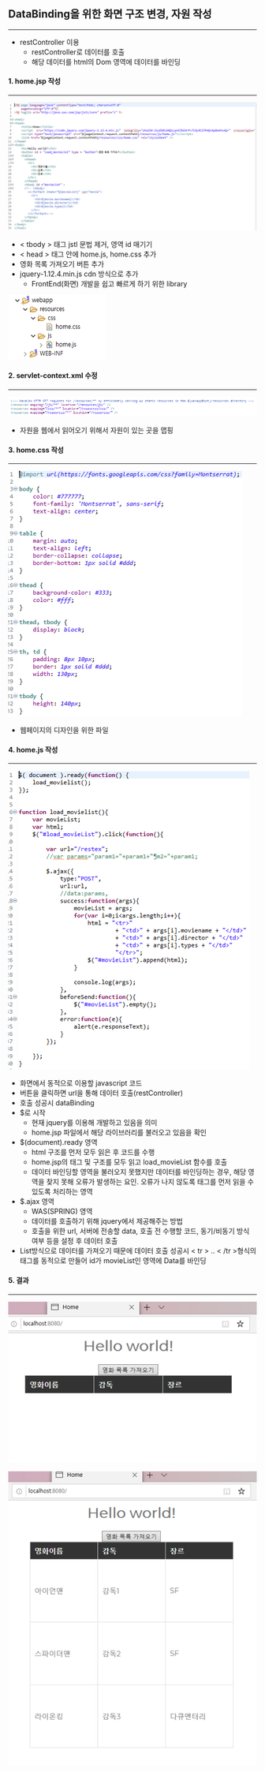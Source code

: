 
## DataBinding을 위한 화면 구조 변경, 자원 작성
------------------------------------------------

* restController 이용
	* restController로 데이터를 호출
	* 해당 데이터를 html의 Dom 영역에 데이터를 바인딩


#### 1. home.jsp 작성
----------------------------------
![home](./image/home.PNG)

* < tbody > 태그 jstl 문법 제거, 영역 id 매기기
* < head > 태그 안에 home.js, home.css 추가
* 영화 목록 가져오기 버튼 추가
* jquery-1.12.4.min.js cdn 방식으로 추가
	* FrontEnd(화면) 개발을 쉽고 빠르게 하기 위한 library


![2](./image/2.PNG)


#### 2. servlet-context.xml 수정
----------------------------------------------
![3](./image/3.PNG)

* 자원을 웹에서 읽어오기 위해서 자원이 있는 곳을 맵핑


#### 3. home.css 작성
--------------------------------
![home2](./image/home2.PNG)

* 웹페이지의 디자인을 위한 파일


#### 4. home.js 작성
------------------------------
![home3](./image/home3.PNG)

* 화면에서 동적으로 이용할 javascript 코드
* 버튼을 클릭하면 url을 통해 데이터 호출(restController)
* 호출 성공시 dataBinding
* $로 시작
	* 현재 jquery를 이용해 개발하고 있음을 의미
	* home.jsp 파일에서 해당 라이브러리를 불러오고 있음을 확인
* $(document).ready 영역
	* html 구조를 먼저 모두 읽은 후 코드를 수행
	* home.jsp의 태그 및 구조를 모두 읽고 load_movieList 함수를 호출
	* 데이터 바인딩할 영역을 불러오지 못했지만 데이터를 바인딩하는 경우, 해당 영역을 찾지 못해 오류가 발생하는 요인. 오류가 나지 않도록 태그를 먼저 읽을 수 있도록 처리하는 영역
* $.ajax 영역
	* WAS(SPRING) 영역
	* 데이터를 호출하기 위해 jquery에서 제공해주는 방법
	* 호출을 위한 url, 서버에 전송할 data, 호출 전 수행할 코드, 동기/비동기 방식 여부 등을 설정 후 데이터 호출
* List방식으로 데이터를 가져오기 때문에 데이터 호출 성공시 < tr > .. < /tr >형식의 태그를 동적으로 만들어 id가 movieList인 영역에 Data를 바인딩


#### 5. 결과
----------------------------------------------
![결과2](./image/결과2.PNG)

![결과3](./image/결과3.PNG)



